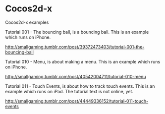 Cocos2d-x
=========

Cocos2d-x examples

Tutorial 001 - The bouncing ball, is a bouncing ball. This is an example which runs on
iPhone.

http://smallgaming.tumblr.com/post/39372473403/tutorial-001-the-bouncing-ball

Tutorial 010 - Menu, is about making a menu. This is an example which runs on iPhone.

http://smallgaming.tumblr.com/post/40542004711/tutorial-010-menu

Tutorial 011 - Touch Events, is about how to track touch events. This is an example which runs on iPad. The tutorial text is not online, yet.

http://smallgaming.tumblr.com/post/44449336152/tutorial-011-touch-events
